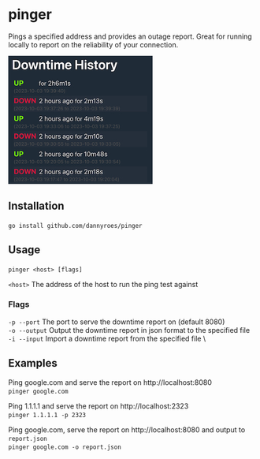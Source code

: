 # pinger
Pings a specified address and provides an outage report. Great for running locally to report on the
reliability of your connection.

![example](assets/example.jpg)

## Installation

`go install github.com/dannyroes/pinger`

## Usage

`pinger <host> [flags]`

`<host>` The address of the host to run the ping test against

### Flags
`-p --port` The port to serve the downtime report on (default 8080) \
`-o --output` Output the downtime report in json format to the specified file \
`-i --input` Import a downtime report from the specified file \

## Examples

Ping google.com and serve the report on http://localhost:8080 \
`pinger google.com`

Ping 1.1.1.1 and serve the report on http://localhost:2323 \
`pinger 1.1.1.1 -p 2323`

Ping google.com, serve the report on http://localhost:8080 and output to `report.json` \
`pinger google.com -o report.json`